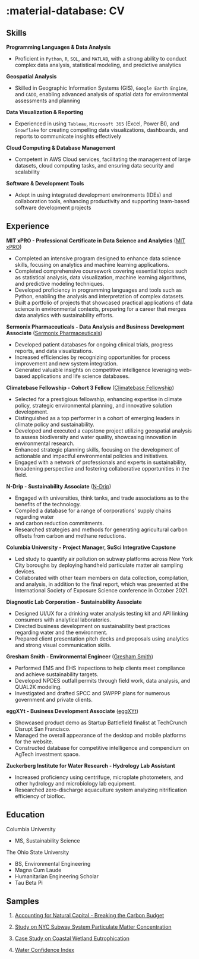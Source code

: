 # :material-database: CV


## **Skills**

**Programming Languages & Data Analysis**

* Proficient in `Python`, `R`, `SQL`, and `MATLAB`, with a strong ability to conduct
complex data analysis, statistical modeling, and predictive analytics

**Geospatial Analysis**

* Skilled in Geographic Information Systems (GIS), `Google Earth Engine`, and
`CADD`, enabling advanced analysis of spatial data for environmental assessments
and planning

**Data Visualization & Reporting**

* Experienced in using `Tableau`, `Microsoft 365` (Excel, Power BI), and `Snowflake`
for creating compelling data visualizations, dashboards, and reports to
communicate insights effectively

**Cloud Computing & Database Management**

* Competent in AWS Cloud services, facilitating the management of large
datasets, cloud computing tasks, and ensuring data security and scalability

**Software & Development Tools**

* Adept in using integrated development environments (IDEs) and collaboration
tools, enhancing productivity and supporting team-based software development
projects

## **Experience**

**MIT xPRO - Professional Certificate in Data Science and Analytics** ([MIT xPRO](https://xpro.mit.edu/))

* Completed an intensive program designed to enhance data science skills,
focusing on analytics and machine learning applications.
* Completed comprehensive coursework covering essential topics such as statistical
analysis, data visualization, machine learning algorithms, and predictive
modeling techniques.
* Developed proficiency in programming languages and tools
such as Python, enabling the analysis and interpretation of complex datasets.
* Built a portfolio of projects that showcased practical applications of data science in environmental contexts,
  preparing for a career that merges data analytics with sustainability efforts.



**Sermonix Pharmaceuticals - Data Analysis and Business Development Associate** ([Sermonix Pharmaceuticals](https://sermonixpharma.com/))

* Developed patient databases for ongoing clinical trials, progress reports, and data visualizations.
* Increased efficiencies by recognizing opportunities for process improvement and new system integration.
* Generated valuable insights on competitive intelligence leveraging web-based applications and life science
databases.​



**Climatebase Fellowship - Cohort 3 Fellow** ([Climatebase Fellowship](https://climatebase.org/fellowship))

* Selected for a prestigious fellowship, enhancing expertise in climate policy,
strategic environmental planning, and innovative solution development.
* Distinguished as a top performer in a cohort of emerging leaders in climate
policy and sustainability.
* Developed and executed a capstone project utilizing
geospatial analysis to assess biodiversity and water quality, showcasing
innovation in environmental research.
* Enhanced strategic planning skills,
focusing on the development of actionable and impactful environmental policies
and initiatives.
* Engaged with a network of professionals and experts in
sustainability, broadening perspective and fostering collaborative
opportunities in the field.



**N-Drip - Sustainability Associate** ([N-Drip](https://ndrip.com/))

* Engaged with universities, think tanks, and trade associations as to the
benefits of the technology.
* Compiled a database for a range of corporations' supply chains regarding water
* and carbon reduction commitments.
* Researched strategies and methods for generating agricultural carbon offsets from carbon
and methane reductions.



**Columbia University - Project Manager, SuSci Integrative Capstone**

* Led study to quantify air pollution on subway platforms across New York City
boroughs by deploying handheld particulate matter air sampling devices.
* Collaborated with other team members on data collection, compilation, and
analysis, in addition to the final report, which was presented at the
International Society of Exposure Science conference in October 2021.

**Diagnostic Lab Corporation - Sustainability Associate**

* Designed UI/UX for a drinking water analysis testing kit and API linking
consumers with analytical laboratories.
* Directed business development on
sustainability best practices regarding water and the environment.
* Prepared client presentation pitch decks and proposals using analytics and strong
visual communication skills.

**Gresham Smith - Environmental Engineer** ([Gresham Smith](https://www.greshamsmith.com/))

* Performed EMS and EHS inspections to help clients meet compliance and achieve
sustainability targets.
* Developed NPDES outfall permits through field work, data analysis, and QUAL2K modeling.
* Investigated and drafted SPCC and SWPPP plans for numerous government and private clients.



**eggXYt - Business Development Associate** ([eggXYt](https://www.eggxyt.com/))

* Showcased product demo as Startup Battlefield finalist at TechCrunch Disrupt
San Francisco.
* Managed the overall appearance of the desktop and mobile
platforms for the website.
* Constructed database for competitive intelligence
and compendium on AgTech investment space.



**Zuckerberg Institute for Water Research - Hydrology Lab Assistant**

* Increased proficiency using centrifuge, microplate photometers, and other
hydrology and microbiology lab equipment.
* Researched zero-discharge aquaculture system analyzing nitrification efficiency of biofloc.

## **Education**

Columbia University

  * MS, Sustainability Science

The Ohio State University

  * BS, Environmental Engineering
  * Magna Cum Laude
  * Humanitarian Engineering Scholar
  * Tau Beta Pi

## **Samples**

1. [Accounting for Natural Capital - Breaking the Carbon Budget](assets/samples/Breaking_the_Carbon_Budget.pdf)

2. [Study on NYC Subway System Particulate Matter Concentration](assets/samples/Capstone_Final_Draft_Fall_2021.pdf)

3. [Case Study on Coastal Wetland Eutrophication](assets/samples/Coastal_Wetland_Eutrophication.pdf)

4. [Water Confidence Index](assets/samples/Water_Confidence_Index.pdf)
